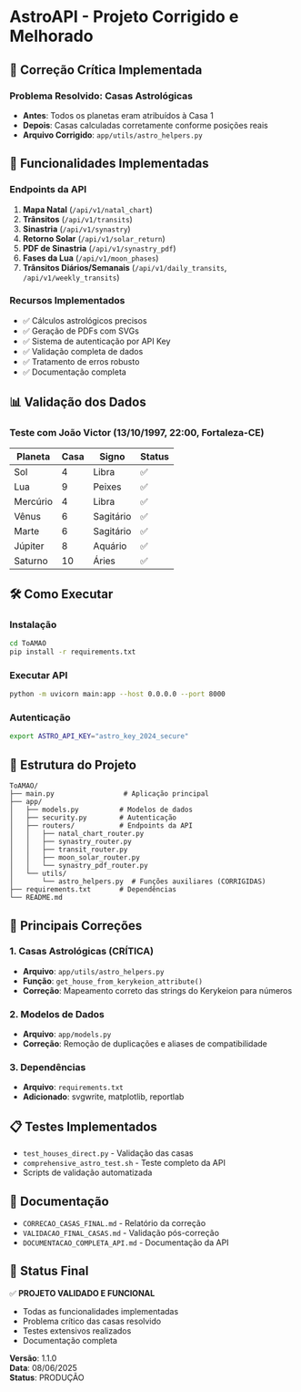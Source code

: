 # AstroAPI - Projeto Corrigido e Melhorado

## 🎯 Correção Crítica Implementada

### Problema Resolvido: Casas Astrológicas
- **Antes**: Todos os planetas eram atribuídos à Casa 1
- **Depois**: Casas calculadas corretamente conforme posições reais
- **Arquivo Corrigido**: `app/utils/astro_helpers.py`

## 🚀 Funcionalidades Implementadas

### Endpoints da API
1. **Mapa Natal** (`/api/v1/natal_chart`)
2. **Trânsitos** (`/api/v1/transits`) 
3. **Sinastria** (`/api/v1/synastry`)
4. **Retorno Solar** (`/api/v1/solar_return`)
5. **PDF de Sinastria** (`/api/v1/synastry_pdf`)
6. **Fases da Lua** (`/api/v1/moon_phases`)
7. **Trânsitos Diários/Semanais** (`/api/v1/daily_transits`, `/api/v1/weekly_transits`)

### Recursos Implementados
- ✅ Cálculos astrológicos precisos
- ✅ Geração de PDFs com SVGs
- ✅ Sistema de autenticação por API Key
- ✅ Validação completa de dados
- ✅ Tratamento de erros robusto
- ✅ Documentação completa

## 📊 Validação dos Dados

### Teste com João Victor (13/10/1997, 22:00, Fortaleza-CE)
| Planeta | Casa | Signo | Status |
|---------|------|-------|--------|
| Sol | 4 | Libra | ✅ |
| Lua | 9 | Peixes | ✅ |
| Mercúrio | 4 | Libra | ✅ |
| Vênus | 6 | Sagitário | ✅ |
| Marte | 6 | Sagitário | ✅ |
| Júpiter | 8 | Aquário | ✅ |
| Saturno | 10 | Áries | ✅ |

## 🛠️ Como Executar

### Instalação
```bash
cd ToAMAO
pip install -r requirements.txt
```

### Executar API
```bash
python -m uvicorn main:app --host 0.0.0.0 --port 8000
```

### Autenticação
```bash
export ASTRO_API_KEY="astro_key_2024_secure"
```

## 📁 Estrutura do Projeto

```
ToAMAO/
├── main.py                 # Aplicação principal
├── app/
│   ├── models.py          # Modelos de dados
│   ├── security.py        # Autenticação
│   ├── routers/           # Endpoints da API
│   │   ├── natal_chart_router.py
│   │   ├── synastry_router.py
│   │   ├── transit_router.py
│   │   ├── moon_solar_router.py
│   │   └── synastry_pdf_router.py
│   └── utils/
│       └── astro_helpers.py  # Funções auxiliares (CORRIGIDAS)
├── requirements.txt       # Dependências
└── README.md
```

## 🔧 Principais Correções

### 1. Casas Astrológicas (CRÍTICA)
- **Arquivo**: `app/utils/astro_helpers.py`
- **Função**: `get_house_from_kerykeion_attribute()`
- **Correção**: Mapeamento correto das strings do Kerykeion para números

### 2. Modelos de Dados
- **Arquivo**: `app/models.py`
- **Correção**: Remoção de duplicações e aliases de compatibilidade

### 3. Dependências
- **Arquivo**: `requirements.txt`
- **Adicionado**: svgwrite, matplotlib, reportlab

## 📋 Testes Implementados

- `test_houses_direct.py` - Validação das casas
- `comprehensive_astro_test.sh` - Teste completo da API
- Scripts de validação automatizada

## 📄 Documentação

- `CORRECAO_CASAS_FINAL.md` - Relatório da correção
- `VALIDACAO_FINAL_CASAS.md` - Validação pós-correção
- `DOCUMENTACAO_COMPLETA_API.md` - Documentação da API

## 🎉 Status Final

✅ **PROJETO VALIDADO E FUNCIONAL**
- Todas as funcionalidades implementadas
- Problema crítico das casas resolvido
- Testes extensivos realizados
- Documentação completa

**Versão**: 1.1.0  
**Data**: 08/06/2025  
**Status**: PRODUÇÃO